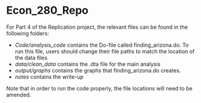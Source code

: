 # Econ_280_Repo

For Part 4 of the Replication project, the relevant files can be found in the following folders: 
- *Code/analysis_code* contains the Do-file called finding_arizona.do. To run this file, users should change their file paths to match the location of the data files
- *data/clean_data* contains the .dta file for the main analysis 
- *output/graphs* contains the graphs that finding_arizona.do creates.
- *notes* contains the write-up

Note that in order to run the code properly, the file locations will need to be amended. 
